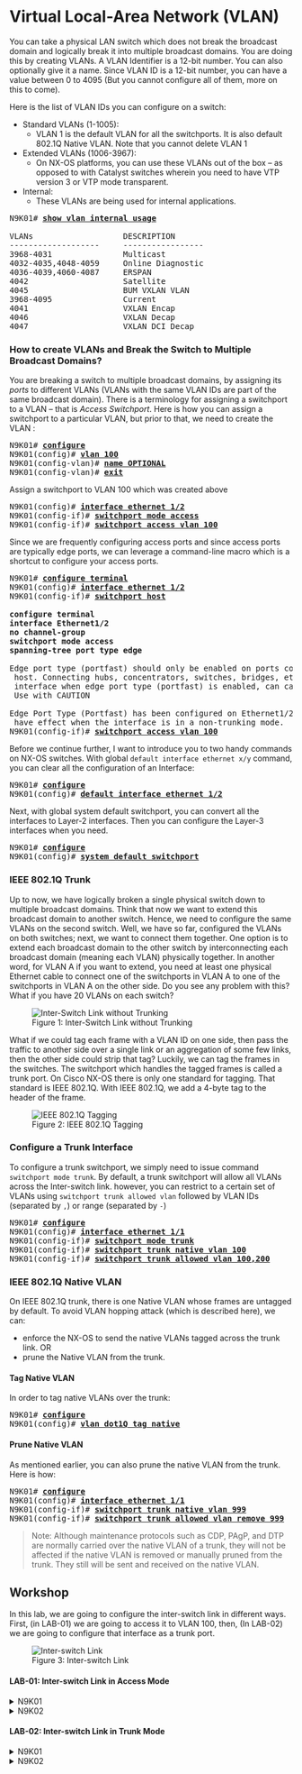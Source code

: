 # Virtual Local-Area Network (VLAN)

You can take a physical LAN switch which does not break the broadcast domain and logically break it into multiple broadcast domains. You are doing this by creating VLANs. A VLAN Identifier is a 12-bit number. You can also optionally give it a name. Since VLAN ID is a 12-bit number, you can have a value between 0 to 4095 (But you cannot configure all of them, more on this to come).

Here is the list of VLAN IDs you can configure on a switch:

* Standard VLANs (1-1005):
  * VLAN 1 is the default VLAN for all the switchports. It is also default 802.1Q Native VLAN. Note that you cannot delete VLAN 1
* Extended VLANs (1006-3967):
  * On NX-OS platforms, you can use these VLANs out of the box – as opposed to with Catalyst switches wherein you need to have VTP version 3 or VTP mode transparent.
* Internal:
  * These VLANs are being used for internal applications.
<pre>
N9K01# <b><ins>show vlan internal usage</ins></b>

VLANs                   DESCRIPTION
-------------------     -----------------
3968-4031               Multicast
4032-4035,4048-4059     Online Diagnostic
4036-4039,4060-4087     ERSPAN
4042                    Satellite
4045                    BUM VXLAN VLAN
3968-4095               Current
4041                    VXLAN Encap
4046                    VXLAN Decap
4047                    VXLAN DCI Decap
</pre>

### How to create VLANs and Break the Switch to Multiple Broadcast Domains?

You are breaking a switch to multiple broadcast domains, by assigning its *ports* to different VLANs (VLANs with the same VLAN IDs are part of the same broadcast domain). There is a terminology for assigning a switchport to a VLAN – that is *Access Switchport*. Here is how you can assign a switchport to a particular VLAN, but prior to that, we need to create the VLAN :

<pre>
N9K01# <b><ins>configure</ins></b>
N9K01(config)# <b><ins>vlan 100</ins></b>
N9K01(config-vlan)# <b><ins>name OPTIONAL</ins></b>
N9K01(config-vlan)# <b><ins>exit</ins></b>
</pre>

Assign a switchport to VLAN 100 which was created above

<pre>
N9K01(config)# <b><ins>interface ethernet 1/2</ins></b>
N9K01(config-if)# <b><ins>switchport mode access</ins></b>
N9K01(config-if)# <b><ins>switchport access vlan 100</ins></b>
</pre>

Since we are frequently configuring access ports and since access ports are typically edge ports, we can leverage a command-line macro which is a shortcut to configure your access ports.

<pre>
N9K01# <b><ins>configure terminal</ins></b>
N9K01(config)# <b><ins>interface ethernet 1/2</ins></b>
N9K01(config-if)# <b><ins>switchport host</ins></b>
<b>
configure terminal
interface Ethernet1/2
no channel-group
switchport mode access
spanning-tree port type edge
</b>
Edge port type (portfast) should only be enabled on ports connected to a single
 host. Connecting hubs, concentrators, switches, bridges, etc...  to this
 interface when edge port type (portfast) is enabled, can cause temporary bridging loops.
 Use with CAUTION

Edge Port Type (Portfast) has been configured on Ethernet1/2 but will only
 have effect when the interface is in a non-trunking mode.
N9K01(config-if)# <b><ins>switchport access vlan 100</ins></b>
</pre>

Before we continue further, I want to introduce you to two handy commands on NX-OS switches. With global `default interface ethernet x/y` command, you can clear all the configuration of an Interface:

<pre>
N9K01# <b><ins>configure</ins></b>
N9K01(config)# <b><ins>default interface ethernet 1/2</ins></b>
</pre>

Next, with global system default switchport, you can convert all the interfaces to Layer-2 interfaces. Then you can configure the Layer-3 interfaces when you need.

<pre>
N9K01# <b><ins>configure</ins></b>
N9K01(config)# <b><ins>system default switchport</ins></b>
</pre>

### IEEE 802.1Q Trunk
Up to now, we have logically broken a single physical switch down to multiple broadcast domains. Think that now we want to extend this broadcast domain to another switch. Hence, we need to configure the same VLANs on the second switch. Well, we have so far, configured the VLANs on both switches; next, we want to connect them together. One option is to extend each broadcast domain to the other switch by interconnecting each broadcast domain (meaning each VLAN) physically together. In another word, for VLAN A if you want to extend, you need at least one physical Ethernet cable to connect one of the switchports in VLAN A to one of the switchports in VLAN A on the other side. Do you see any problem with this? What if you have 20 VLANs on each switch?

<figure>
  <img src="https://user-images.githubusercontent.com/31813625/235381319-fa6ca47d-93d8-4062-bffc-b12c2c011007.png" alt="Inter-Switch Link without Trunking">
  <figcaption>Figure 1: Inter-Switch Link without Trunking</figcaption>
</figure>

What if we could tag each frame with a VLAN ID on one side, then pass the traffic to another side over a single link or an aggregation of some few links, then the other side could strip that tag? Luckily, we can tag the frames in the switches. The switchport which handles the tagged frames is called a trunk port. On Cisco NX-OS there is only one standard for tagging. That standard is IEEE 802.1Q. With IEEE 802.1Q, we add a 4-byte tag to the header of the frame.

<figure>
  <img src="https://user-images.githubusercontent.com/31813625/235381364-2c26f1e8-f03f-433c-8987-cf581d316684.png" alt="IEEE 802.1Q Tagging">
  <figcaption>Figure 2: IEEE 802.1Q Tagging</figcaption>
</figure>


### Configure a Trunk Interface

To configure a trunk switchport, we simply need to issue command `switchport mode trunk`. By default, a trunk switchport will allow all VLANs across the Inter-switch link. however, you can restrict to a certain set of VLANs using `switchport trunk allowed vlan` followed by VLAN IDs (separated by `,`) or range (separated by `-`)

<pre>
N9K01# <b><ins>configure</ins></b>
N9K01(config)# <b><ins>interface ethernet 1/1</ins></b>
N9K01(config-if)# <b><ins>switchport mode trunk</ins></b>
N9K01(config-if)# <b><ins>switchport trunk native vlan 100</ins></b>
N9K01(config-if)# <b><ins>switchport trunk allowed vlan 100,200</ins></b>
</pre>

### IEEE 802.1Q Native VLAN

On IEEE 802.1Q trunk, there is one Native VLAN whose frames are untagged by default. To avoid VLAN hopping attack (which is described here), we can:
  * enforce the NX-OS to send the native VLANs tagged across the trunk link. OR
  * prune the Native VLAN from the trunk.

#### Tag Native VLAN

In order to tag native VLANs over the trunk:
<pre>
N9K01# <b><ins>configure</ins></b>
N9K01(config)# <b><ins>vlan dot1Q tag native</ins></b>
</pre>

#### Prune Native VLAN

As mentioned earlier, you can also prune the native VLAN from the trunk. Here is how:

<pre>
N9K01# <b><ins>configure</ins></b>
N9K01(config)# <b><ins>interface ethernet 1/1</ins></b>
N9K01(config-if)# <b><ins>switchport trunk native vlan 999</ins></b>
N9K01(config-if)# <b><ins>switchport trunk allowed vlan remove 999</ins></b>
</pre>

> Note: Although maintenance protocols such as CDP, PAgP, and DTP are normally carried over the native VLAN of a trunk, they will not be affected if the native VLAN is removed or manually pruned from the trunk. They still will be sent and received on the native VLAN.

## Workshop

In this lab, we are going to configure the inter-switch link in different ways. First, (in LAB-01) we are going to access it to VLAN 100, then, (In LAB-02) we are going to configure that interface as a trunk port.

<figure>
  <img src="https://user-images.githubusercontent.com/31813625/235381534-ea8a1233-4614-44ab-914f-d97eccf61303.png" alt="Inter-switch Link">
  <figcaption>Figure 3: Inter-switch Link</figcaption>
</figure>


#### LAB-01: Inter-switch Link in Access Mode

<details>
 
<summary>N9K01</summary>

```elixir
vlan 100

interface Ethernet1/1
  switchport access vlan 100

interface Ethernet1/2
  switchport access vlan 100
  spanning-tree port type edge
```
</details>

<details>

<summary>N9K02</summary>

```elixir
vlan 100

interface Ethernet1/1
  switchport access vlan 100

interface Ethernet1/2
  switchport access vlan 100
  spanning-tree port type edge
```
</details>

#### LAB-02: Inter-switch Link in Trunk Mode


<details>
 
<summary>N9K01</summary>

```elixir
vlan 100

interface Ethernet1/1
  switchport mode trunk
  switchport trunk allowed vlan 100

interface Ethernet1/2
  switchport access vlan 100
  spanning-tree port type edge
```
</details>

<details>

<summary>N9K02</summary>

```elixir
vlan 100

interface Ethernet1/1
  switchport mode trunk
  switchport trunk allowed vlan 100

interface Ethernet1/2
  switchport access vlan 100
  spanning-tree port type edge
```
</details>
